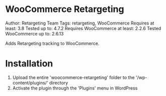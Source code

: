 # WooCommerce Retargeting #
Author: Retargeting Team
Tags: retargeting, WooCommerce
Requires at least: 3.8
Tested up to: 4.7.2
Requires WooCommerce at least: 2.2.6
Tested WooCommerce up to: 2.6.13

Adds Retargeting tracking to WooCommerce.

# Installation #

1. Upload the entire 'woocommerce-retargeting' folder to the '/wp-content/plugins/' directory
2. Activate the plugin through the 'Plugins' menu in WordPress
